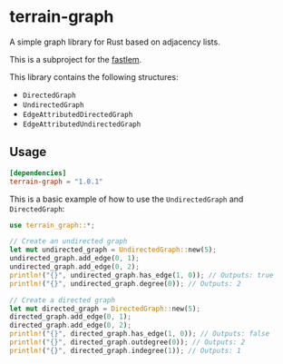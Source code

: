 # terrain-graph

A simple graph library for Rust based on adjacency lists.

This is a subproject for the [fastlem](https://github.com/TadaTeruki/fastlem).

This library contains the following structures:
 - `DirectedGraph`
 - `UndirectedGraph`
 - `EdgeAttributedDirectedGraph`
 - `EdgeAttributedUndirectedGraph`

## Usage

```Cargo.toml
[dependencies]
terrain-graph = "1.0.1"
```

This is a basic example of how to use the `UndirectedGraph` and `DirectedGraph`:

```rust
use terrain_graph::*;

// Create an undirected graph
let mut undirected_graph = UndirectedGraph::new(5);
undirected_graph.add_edge(0, 1);
undirected_graph.add_edge(0, 2);
println!("{}", undirected_graph.has_edge(1, 0)); // Outputs: true
println!("{}", undirected_graph.degree(0)); // Outputs: 2

// Create a directed graph
let mut directed_graph = DirectedGraph::new(5);
directed_graph.add_edge(0, 1);
directed_graph.add_edge(0, 2);
println!("{}", directed_graph.has_edge(1, 0)); // Outputs: false
println!("{}", directed_graph.outdegree(0)); // Outputs: 2
println!("{}", directed_graph.indegree(1)); // Outputs: 1
```
